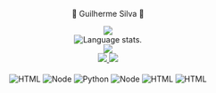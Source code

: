 <p align="center">
   🚀  Guilherme Silva 🚀
</p>
 

<div align="center">
  <a href="https://github.com/guiidrigues">
    <img src="http://github-profile-summary-cards.vercel.app/api/cards/profile-details?username=guiidrigues&theme=slateorange" />
  </a>
  
  </div>

<div align="center">
  <img src="https://github-readme-stats.vercel.app/api/top-langs/?username=guiirdrigues&langs_count=8&theme=great-gatsby" alt="Language stats.">
</div>

<div align="center">
  <a href="https://github.com/guiirdrigues">
    <img src="https://github-readme-streak-stats.herokuapp.com?user=guiirdrigues&theme=rising-sun&hide_border=true&exclude_days=Sun" />
  </a>
  
</div>
  
<div align="center">
  <a href="https://github.com/dawidolko">
    <img src="http://github-profile-summary-cards.vercel.app/api/cards/stats?username=guiirdrigues&theme=slateorange" />
    <img src="http://github-profile-summary-cards.vercel.app/api/cards/most-commit-language?username=guiirdrigues&theme=slateorange" />
  </a>
</div>

<div style="display: inline_block"; align="center"><br/>
  
  <img align="center" alt="HTML" src="https://img.shields.io/badge/MySQL-00000F?style=for-the-badge&logo=mysql&logoColor=white"/> 
  <img align="center" alt="Node" src="https://img.shields.io/badge/Java-ED8B00?style=for-the-badge&logo=java&logoColor=white"/> 
  <img align="center" alt="Python" src="https://img.shields.io/badge/Python-14354C?style=for-the-badge&logo=python&logoColor=white"/> 
  <img align="center" alt="Node" src="https://img.shields.io/badge/Node.js-43853D?style=for-the-badge&logo=node.js&logoColor=white"/> 
   <img align="center" alt="HTML" src="https://img.shields.io/badge/Amazon_AWS-232F3E?style=for-the-badge&logo=amazon-aws&logoColor=white"/> 
  <img align="center" alt="HTML" src="https://img.shields.io/badge/Microsoft_Azure-0089D6?style=for-the-badge&logo=microsoft-azure&logoColor=white"/> 
  
</div><br/><br/>
